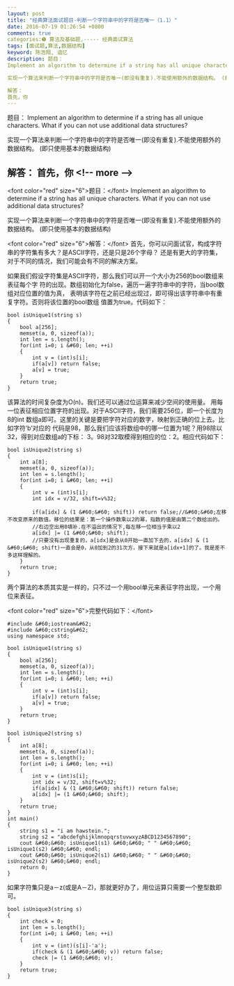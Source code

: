 ```yaml
---
layout: post
title: "经典算法面试题目-判断一个字符串中的字符是否唯一（1.1）"
date: 2016-07-19 01:26:54 +0800
comments: true
categories:❺ 算法及基础题,----- 经典面试算法
tags: [面试题,算法,数据结构]
keyword: 陈浩翔, 谙忆
description: 题目： 
Implement an algorithm to determine if a string has all unique characters. What if you can not use additional data structures?

实现一个算法来判断一个字符串中的字符是否唯一(即没有重复).不能使用额外的数据结构。 (即只使用基本的数据结构)

解答： 
首先，你 
---
```



题目： 
Implement an algorithm to determine if a string has all unique characters. What if you can not use additional data structures?

实现一个算法来判断一个字符串中的字符是否唯一(即没有重复).不能使用额外的数据结构。 (即只使用基本的数据结构)

解答： 
首先，你
&#60;!-- more --&#62;
----------

&#60;font color="red" size="6"&#62;题目：&#60;/font&#62;
Implement an algorithm to determine if a string has all unique characters. What if you can not use additional data structures?

实现一个算法来判断一个字符串中的字符是否唯一(即没有重复).不能使用额外的数据结构。 (即只使用基本的数据结构)




&#60;font color="red" size="6"&#62;解答：&#60;/font&#62;
首先，你可以问面试官，构成字符串的字符集有多大？是ASCII字符，还是只是26个字母？ 还是有更大的字符集，对于不同的情况，我们可能会有不同的解决方案。

如果我们假设字符集是ASCII字符，那么我们可以开一个大小为256的bool数组来表征每个字 符的出现。数组初始化为false，遍历一遍字符串中的字符，当bool数组对应位置的值为真， 表明该字符在之前已经出现过，即可得出该字符串中有重复字符。否则将该位置的bool数组 值置为true。代码如下：

```
bool isUnique1(string s)
{
    bool a[256];
    memset(a, 0, sizeof(a));
    int len = s.length();
    for(int i=0; i &#60; len; ++i)
    {
        int v = (int)s[i];
        if(a[v]) return false;
        a[v] = true;
    }
    return true;
}
```
该算法的时间复杂度为O(n)。我们还可以通过位运算来减少空间的使用量。 用每一位表征相应位置字符的出现。对于ASCII字符，我们需要256位，即一个长度为8的int 数组a即可。这里的关键是要把字符对应的数字，映射到正确的位上去。比如字符’b’对应的 代码是98，那么我们应该将数组中的哪一位置为1呢？用98除以32，得到对应数组a的下标： 3。98对32取模得到相应的位：2。相应代码如下：

```
bool isUnique2(string s)
{
    int a[8];
    memset(a, 0, sizeof(a));
    int len = s.length();
    for(int i=0; i &#60; len; ++i)
    {
        int v = (int)s[i];
        int idx = v/32, shift=v%32;

        if(a[idx] & (1 &#60;&#60; shift)) return false;//&#60;&#60;左移不改变原来的数值。移位的结果是：第一个操作数乘以2的幂，指数的值是由第二个数给出的。
        //右边空出用0填补.在不溢出的情况下,每左移一位相当于乘以2
        a[idx] |= (1 &#60;&#60; shift);
		//只要没有出现重复的，a[idx]是会从0开始一直加下去的，a[idx] & (1 &#60;&#60; shift)一直会是0，从0加到2的31次方，接下来就是a[idx+1]的了。我是差不多这样理解的。
    }
    return true;
}
```

两个算法的本质其实是一样的，只不过一个用bool单元来表征字符出现，一个用位来表征。

&#60;font color="red" size="6"&#62;完整代码如下：&#60;/font&#62;

```
#include &#60;iostream&#62;
#include &#60;cstring&#62;
using namespace std;

bool isUnique1(string s)
{
    bool a[256];
    memset(a, 0, sizeof(a));
    int len = s.length();
    for(int i=0; i &#60; len; ++i)
    {
        int v = (int)s[i];
        if(a[v]) return false;
        a[v] = true;
    }
    return true;
}

bool isUnique2(string s)
{
    int a[8];
    memset(a, 0, sizeof(a));
    int len = s.length();
    for(int i=0; i &#60; len; ++i)
    {
        int v = (int)s[i];
        int idx = v/32, shift=v%32;
        if(a[idx] & (1 &#60;&#60; shift)) return false;
        a[idx] |= (1 &#60;&#60; shift);
    }
    return true;
}
int main()
{
    string s1 = "i am hawstein.";
    string s2 = "abcdefghijklmnopqrstuvwxyzABCD1234567890";
    cout &#60;&#60; isUnique1(s1) &#60;&#60; " " &#60;&#60; isUnique1(s2) &#60;&#60; endl;
    cout &#60;&#60; isUnique2(s1) &#60;&#60; " " &#60;&#60; isUnique2(s2) &#60;&#60; endl;
    return 0;
}
```

如果字符集只是a－z(或是A－Z)，那就更好办了，用位运算只需要一个整型数即可。

```
bool isUnique3(string s)
{
    int check = 0;
    int len = s.length();
    for(int i=0; i &#60; len; ++i)
    {
        int v = (int)(s[i]-'a');
        if(check & (1 &#60;&#60; v)) return false;
        check |= (1 &#60;&#60; v);
    }
    return true;
}
```